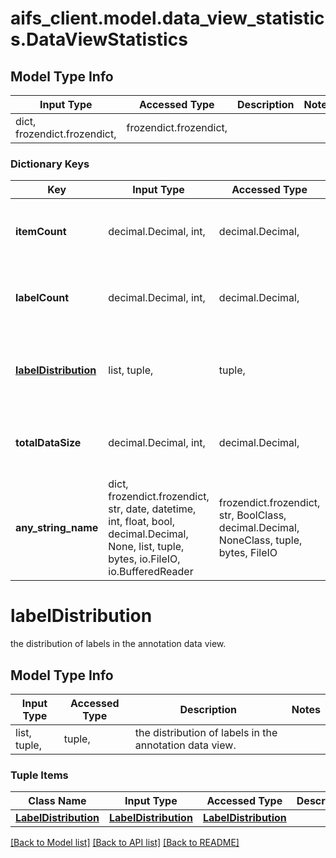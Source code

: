 # aifs_client.model.data_view_statistics.DataViewStatistics

## Model Type Info
Input Type | Accessed Type | Description | Notes
------------ | ------------- | ------------- | -------------
dict, frozendict.frozendict,  | frozendict.frozendict,  |  | 

### Dictionary Keys
Key | Input Type | Accessed Type | Description | Notes
------------ | ------------- | ------------- | ------------- | -------------
**itemCount** | decimal.Decimal, int,  | decimal.Decimal,  |  | [optional] value must be a 32 bit integer
**labelCount** | decimal.Decimal, int,  | decimal.Decimal,  | the number of labels in the annotation data view. | [optional] value must be a 32 bit integer
**[labelDistribution](#labelDistribution)** | list, tuple,  | tuple,  | the distribution of labels in the annotation data view. | [optional] 
**totalDataSize** | decimal.Decimal, int,  | decimal.Decimal,  | the total size of the data in the data view in bytes. | [optional] value must be a 64 bit integer
**any_string_name** | dict, frozendict.frozendict, str, date, datetime, int, float, bool, decimal.Decimal, None, list, tuple, bytes, io.FileIO, io.BufferedReader | frozendict.frozendict, str, BoolClass, decimal.Decimal, NoneClass, tuple, bytes, FileIO | any string name can be used but the value must be the correct type | [optional]

# labelDistribution

the distribution of labels in the annotation data view.

## Model Type Info
Input Type | Accessed Type | Description | Notes
------------ | ------------- | ------------- | -------------
list, tuple,  | tuple,  | the distribution of labels in the annotation data view. | 

### Tuple Items
Class Name | Input Type | Accessed Type | Description | Notes
------------- | ------------- | ------------- | ------------- | -------------
[**LabelDistribution**](LabelDistribution.md) | [**LabelDistribution**](LabelDistribution.md) | [**LabelDistribution**](LabelDistribution.md) |  | 

[[Back to Model list]](../../README.md#documentation-for-models) [[Back to API list]](../../README.md#documentation-for-api-endpoints) [[Back to README]](../../README.md)

